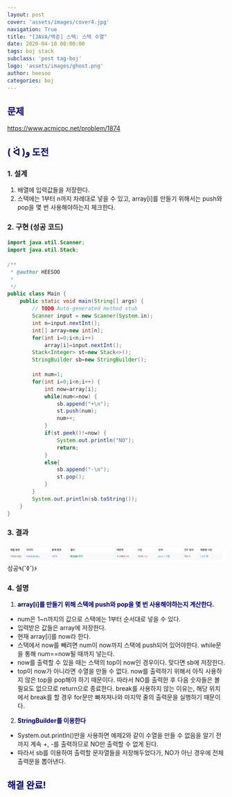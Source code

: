 ```yaml
---
layout: post
cover: 'assets/images/cover4.jpg'
navigation: True
title: "[JAVA/백준] 스택: 스택 수열"
date: 2020-04-10 00:00:00
tags: boj stack
subclass: 'post tag-boj'
logo: 'assets/images/ghost.png'
author: heesoo
categories: boj
---
```

## <span style="color:navy">문제</span>
<https://www.acmicpc.net/problem/1874>

## <span style="color:navy">( ᐛ )و 도전</span>

### 1. 설계
1. 배열에 입력값들을 저장한다.
2. 스택에는 1부터 n까지 차례대로 넣을 수 있고, array[i]를 만들기 위해서는 push와 pop을 몇 번 사용해야하는지 체크한다.

### 2. 구현 (성공 코드)
```java
import java.util.Scanner;
import java.util.Stack;

/**
 * @author HEESOO
 *
 */
public class Main {
	public static void main(String[] args) {
		// TODO Auto-generated method stub
		Scanner input = new Scanner(System.in);
		int n=input.nextInt();
		int[] array=new int[n];
		for(int i=0;i<n;i++) 
			array[i]=input.nextInt();
		Stack<Integer> st=new Stack<>();
		StringBuilder sb=new StringBuilder();
		
		int num=1;
		for(int i=0;i<n;i++) {
			int now=array[i];
			while(num<=now) {
				sb.append("+\n");
				st.push(num);
				num++;
			}
			if(st.peek()!=now) {
				System.out.println("NO");
				return;
			}
			else{
				sb.append("-\n");
				st.pop();
			}
		}
		System.out.println(sb.toString());
	}
}

 ```

### 3. 결과
![실행결과](./assets/images/200410_1.PNG)
성공٩(˘◊˘)۶ 

### 4. 설명
1. **<span style="color:navy">array[i]를 만들기 위해 스택에 push와 pop을 몇 번 사용해야하는지 계산한다.</span>**
- num은 1~n까지의 값으로 스택에는 1부터 순서대로 넣을 수 있다.
- 입력받은 값들은 array에 저장한다.
- 현재 array[i]를 now라 한다.
- 스택에서 now를 빼려면 num이 now까지 스택에 push되어 있어야한다. while문을 통해 num==now될 때까지 넣는다.
- now를 출력할 수 있을 때는 스택의 top이 now인 경우이다. 맞다면 sb에 저장한다.
- top이 now가 아니라면 수열을 만들 수 없다. now를 출력하기 위해서 아직 사용하지 않은 top을 pop해야 하기 때문이다. 따라서 NO를 출력한 후 다음 숫자들은 볼 필요도 없으므로 return으로 종료한다. break를 사용하지 않는 이유는, 해당 위치에서 break를 할 경우 for문만 빠져져나와 마지막 줄의 출력문을 실행하기 때문이다.
2. **<span style="color:navy">StringBuilder를 이용한다</span>**
- System.out.println()만을 사용하면 예제2와 같이 수열을 만들 수 없음을 알기 전까지 계속 +, -를 출력하므로 NO만 출력할 수 없게 된다.
- 따라서 sb를 이용하여 출력할 문자열들을 저장해두었다가, NO가 아닌 경우에 전체 출력문을 뽑아낸다.

## <span style="color:navy">해결 완료!</span>

